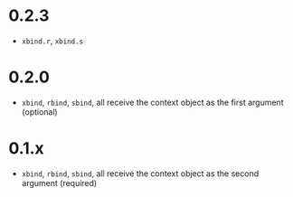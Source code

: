 # 0.2.3

* `xbind.r`, `xbind.s`

# 0.2.0

* `xbind`, `rbind`, `sbind`, all receive the context object as the first argument (optional)

# 0.1.x

* `xbind`, `rbind`, `sbind`, all receive the context object as the second argument (required)

